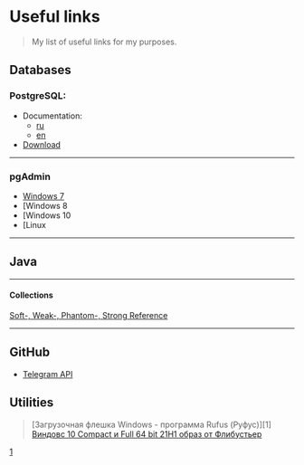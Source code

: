 # Useful links
>My list of useful links for my purposes.


## Databases
### PostgreSQL:
   - Documentation:
      - [ru](https://postgrespro.ru/docs/postgresql)
      - [en](https://www.postgresql.org/docs/)
   - [Download](https://www.postgresql.org/download/)
***
### pgAdmin
   * [Windows 7](https://www.postgresql.org/ftp/pgadmin/pgadmin4/v4.30/windows/)
   * [Windows 8
   * [Windows 10
   * [Linux  
***
## Java
***
#### Collections
[Soft-, Weak-, Phantom-, Strong Reference](https://habr.com/ru/post/169883/)

***

## GitHub 
- [Telegram API]()



## Utilities

>[Загрузочная флешка Windows - программа Rufus (Руфус)][1]
>[Виндовс 10 Compact и Full 64 bit 21H1 образ от Флибустьер](https://windowsbit.net/windows-10-64bit-sborki/352-vindovs-10-compact-i-full-64-bit-21h1-obraz-ot-flibuster.html)


[1](https://windowsbit.net/programmy-dlya-windows/38-rufus-zagruzochnaya-fleshka-windows.html)
